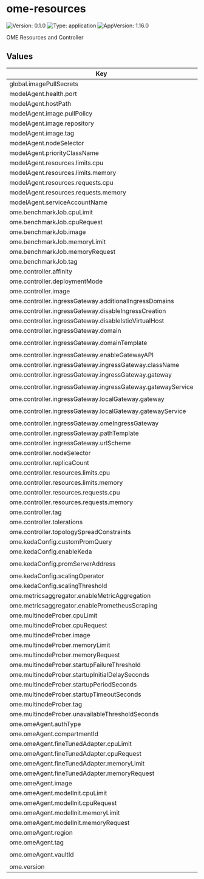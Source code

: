 # ome-resources

![Version: 0.1.0](https://img.shields.io/badge/Version-0.1.0-informational?style=flat-square) ![Type: application](https://img.shields.io/badge/Type-application-informational?style=flat-square) ![AppVersion: 1.16.0](https://img.shields.io/badge/AppVersion-1.16.0-informational?style=flat-square)

OME Resources and Controller

## Values

| Key | Type | Default | Description |
|-----|------|---------|-------------|
| global.imagePullSecrets | list | `[]` |  |
| modelAgent.health.port | int | `8080` |  |
| modelAgent.hostPath | string | `"/mnt/data/models"` |  |
| modelAgent.image.pullPolicy | string | `"Always"` |  |
| modelAgent.image.repository | string | `"ghcr.io/moirai-internal/model-agent"` |  |
| modelAgent.image.tag | string | `"v0.1.2"` |  |
| modelAgent.nodeSelector | object | `{}` |  |
| modelAgent.priorityClassName | string | `"system-node-critical"` |  |
| modelAgent.resources.limits.cpu | string | `"10"` |  |
| modelAgent.resources.limits.memory | string | `"100Gi"` |  |
| modelAgent.resources.requests.cpu | string | `"10"` |  |
| modelAgent.resources.requests.memory | string | `"100Gi"` |  |
| modelAgent.serviceAccountName | string | `"ome-model-agent"` |  |
| ome.benchmarkJob.cpuLimit | string | `"2"` |  |
| ome.benchmarkJob.cpuRequest | string | `"2"` |  |
| ome.benchmarkJob.image | string | `"ghcr.io/moirai-internal/genai-bench"` |  |
| ome.benchmarkJob.memoryLimit | string | `"2Gi"` |  |
| ome.benchmarkJob.memoryRequest | string | `"2Gi"` |  |
| ome.benchmarkJob.tag | string | `"0.1.113"` |  |
| ome.controller.affinity | object | `{}` |  |
| ome.controller.deploymentMode | string | `"RawDeployment"` |  |
| ome.controller.image | string | `"ghcr.io/moirai-internal/ome-manager"` |  |
| ome.controller.ingressGateway.additionalIngressDomains | string | `nil` |  |
| ome.controller.ingressGateway.disableIngressCreation | bool | `false` |  |
| ome.controller.ingressGateway.disableIstioVirtualHost | bool | `false` |  |
| ome.controller.ingressGateway.domain | string | `"svc.cluster.local"` |  |
| ome.controller.ingressGateway.domainTemplate | string | `"{{ .Name }}.{{ .Namespace }}.{{ .IngressDomain }}"` |  |
| ome.controller.ingressGateway.enableGatewayAPI | bool | `false` |  |
| ome.controller.ingressGateway.ingressGateway.className | string | `"istio"` |  |
| ome.controller.ingressGateway.ingressGateway.gateway | string | `"knative-serving/knative-ingress-gateway"` |  |
| ome.controller.ingressGateway.ingressGateway.gatewayService | string | `"istio-ingressgateway.istio-system.svc.cluster.local"` |  |
| ome.controller.ingressGateway.localGateway.gateway | string | `"knative-serving/knative-local-gateway"` |  |
| ome.controller.ingressGateway.localGateway.gatewayService | string | `"knative-local-gateway.istio-system.svc.cluster.local"` |  |
| ome.controller.ingressGateway.omeIngressGateway | string | `""` |  |
| ome.controller.ingressGateway.pathTemplate | string | `""` |  |
| ome.controller.ingressGateway.urlScheme | string | `"http"` |  |
| ome.controller.nodeSelector | object | `{}` |  |
| ome.controller.replicaCount | int | `3` |  |
| ome.controller.resources.limits.cpu | int | `2` |  |
| ome.controller.resources.limits.memory | string | `"4Gi"` |  |
| ome.controller.resources.requests.cpu | int | `2` |  |
| ome.controller.resources.requests.memory | string | `"4Gi"` |  |
| ome.controller.tag | string | `"v0.1.2"` |  |
| ome.controller.tolerations | list | `[]` |  |
| ome.controller.topologySpreadConstraints | list | `[]` |  |
| ome.kedaConfig.customPromQuery | string | `""` |  |
| ome.kedaConfig.enableKeda | bool | `true` |  |
| ome.kedaConfig.promServerAddress | string | `"http://prometheus-operated.monitoring.svc.cluster.local:9090"` |  |
| ome.kedaConfig.scalingOperator | string | `"GreaterThanOrEqual"` |  |
| ome.kedaConfig.scalingThreshold | string | `"10"` |  |
| ome.metricsaggregator.enableMetricAggregation | string | `"false"` |  |
| ome.metricsaggregator.enablePrometheusScraping | string | `"false"` |  |
| ome.multinodeProber.cpuLimit | string | `"100m"` |  |
| ome.multinodeProber.cpuRequest | string | `"100m"` |  |
| ome.multinodeProber.image | string | `"ghcr.io/moirai-internal/multinode-prober"` |  |
| ome.multinodeProber.memoryLimit | string | `"100Mi"` |  |
| ome.multinodeProber.memoryRequest | string | `"100Mi"` |  |
| ome.multinodeProber.startupFailureThreshold | int | `150` |  |
| ome.multinodeProber.startupInitialDelaySeconds | int | `120` |  |
| ome.multinodeProber.startupPeriodSeconds | int | `30` |  |
| ome.multinodeProber.startupTimeoutSeconds | int | `60` |  |
| ome.multinodeProber.tag | string | `"v0.1"` |  |
| ome.multinodeProber.unavailableThresholdSeconds | int | `600` |  |
| ome.omeAgent.authType | string | `"InstancePrincipal"` |  |
| ome.omeAgent.compartmentId | string | `"ocid1.compartment.oc1..dummy-compartment"` |  |
| ome.omeAgent.fineTunedAdapter.cpuLimit | int | `15` |  |
| ome.omeAgent.fineTunedAdapter.cpuRequest | int | `15` |  |
| ome.omeAgent.fineTunedAdapter.memoryLimit | string | `"320Gi"` |  |
| ome.omeAgent.fineTunedAdapter.memoryRequest | string | `"300Gi"` |  |
| ome.omeAgent.image | string | `"ghcr.io/moirai-internal/ome-agent"` |  |
| ome.omeAgent.modelInit.cpuLimit | int | `15` |  |
| ome.omeAgent.modelInit.cpuRequest | int | `15` |  |
| ome.omeAgent.modelInit.memoryLimit | string | `"180Gi"` |  |
| ome.omeAgent.modelInit.memoryRequest | string | `"150Gi"` |  |
| ome.omeAgent.region | string | `"ap-osaka-1"` |  |
| ome.omeAgent.tag | string | `"v0.1.2"` |  |
| ome.omeAgent.vaultId | string | `"ocid1.vault.oc1.ap-osaka-1.dummy.dummy-vault"` |  |
| ome.version | string | `"v0.1.2"` |  |

